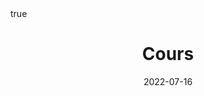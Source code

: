 ---
title: "Cours"
date: 2022-07-16
description: ""
summary: ""

math: true 
highlight: true
hightlight_languages: ["python","bash"]

authors: ["Claire Labit-Bonis"]

# hero: featured.png

tags: ["Teaching"]

menu:
  sidebar:
    name: Cours
    identifier: course-dlcv
    parent: deep-learning-cv
    weight: 20
---
